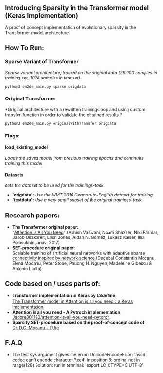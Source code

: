 
## Introducing Sparsity in the Transformer model (Keras Implementation)

A proof of concept implementation of evolutionary sparsity in the Transformer model architecture.  

## How To Run:
### Sparse Variant of Transformer
*Sparse variant architecture, trained on the original data (29.000 samples in training set, 1024 samples in test set)*
```
python3 en2de_main.py sparse origdata
```
### Original Transformer
*Original architecture with a rewritten trainingsloop and using custom transfer-function in order to validate the obtained results *
```
python3 en2de_main.py originalWithTransfer origdata
```
### Flags:
#### load_existing_model
*Loads the saved model from previous training epochs and continues training this model*

#### Datasets
*sets the dataset to be used for the trainings-task*
- **'origdata':** *Use the WMT 2016 German-to-English dataset for training*
- **'testdata':** *Use a very small subset of the original trainings-task*



## Research papers:
- **The Transformer original paper:**  
"[Attention is All You Need](https://arxiv.org/abs/1706.03762)" (Ashish Vaswani, Noam Shazeer, Niki Parmar, Jakob Uszkoreit, Llion Jones, Aidan N. Gomez, Lukasz Kaiser, Illia Polosukhin, arxiv, 2017)
- **SET-procedure original paper:**  
[Scalable training of artificial neural networks with adaptive sparse connectivity inspired by network science](https://www.nature.com/articles/s41467-018-04316-3) (Decebal Constantin Mocanu, Elena Mocanu, Peter Stone, Phuong H. Nguyen, Madeleine Gibescu & Antonio Liotta)

## Code based on / uses parts of:
- **Transformer implementation in Keras by LSdefine:**  
[The Transformer model in Attention is all you need：a Keras implementation.](https://github.com/Lsdefine/attention-is-all-you-need-keras)
- **Attention is all you need - A Pytroch implementation**  
[Jadore801120/attention-is-all-you-need-pytorch](https://github.com/jadore801120/attention-is-all-you-need-pytorch).
- **Sparsity SET-procedure based on the proof-of-concept code of:**   
[Dr. D.C. Mocanu - TU/e](https://github.com/dcmocanu/sparse-evolutionary-artificial-neural-networks/blob/master/SET-MLP-Keras-Weights-Mask/fixprob_mlp_keras_cifar10.py)

## F.A.Q
- The test sys argument gives me error: UnicodeEncodeError: 'ascii' codec can't encode character '\xe4' in position 6: ordinal not in range(128)
Solution: run in terminal: 'export LC_CTYPE=C.UTF-8'
  
  

